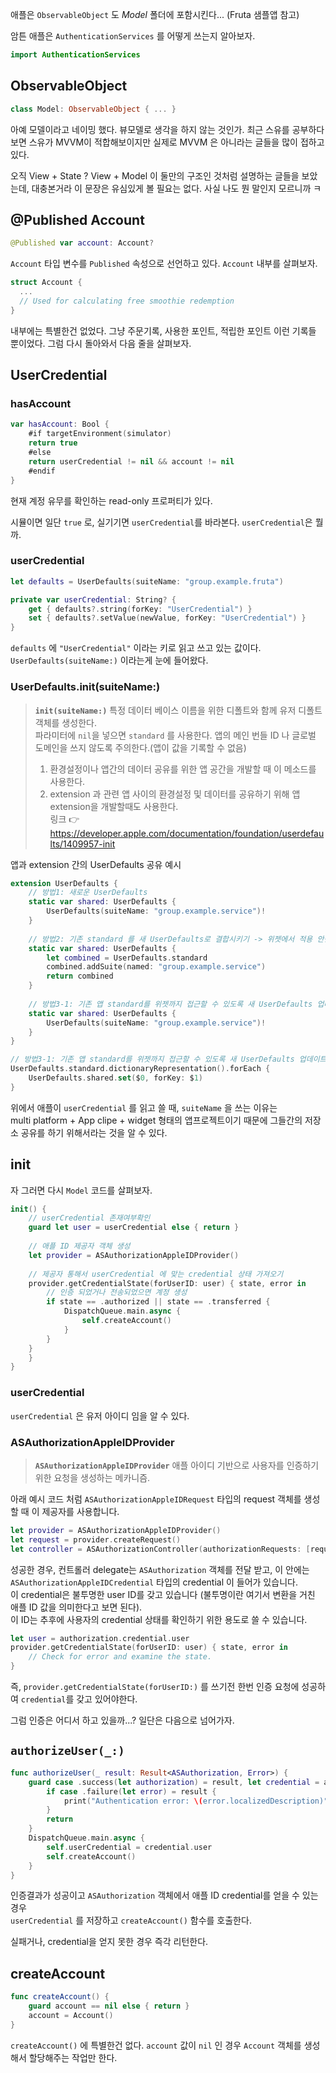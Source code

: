 애플은 `ObservableObject` 도 *Model* 폴더에 포함시킨다... (Fruta 샘플앱 참고)

암튼 애플은 `AuthenticationServices` 를 어떻게 쓰는지 알아보자.

```swift
import AuthenticationServices
```

## ObservableObject

```swift
class Model: ObservableObject { ... }
```
아예 모델이라고 네이밍 했다. 뷰모델로 생각을 하지 않는 것인가. 최근 스유를 공부하다보면 스유가 MVVM이 적합해보이지만 실제로 MVVM 은 아니라는 글들을 많이 접하고 있다.

오직 View + State ? View + Model 이 둘만의 구조인 것처럼 설명하는 글들을 보았는데, 대충본거라 이 문장은 유심있게 볼 필요는 없다. 사실 나도 뭔 말인지 모르니까 ㅋ

## @Published Account

```swift
@Published var account: Account?
```

`Account` 타입 변수를 `Published` 속성으로 선언하고 있다. `Account` 내부를 살펴보자.

```swift
struct Account {
  ...
  // Used for calculating free smoothie redemption
}
```
내부에는 특별한건 없었다. 그냥 주문기록, 사용한 포인트, 적립한 포인트 이런 기록들 뿐이었다. 그럼 다시 돌아와서 다음 줄을 살펴보자.

## UserCredential

### hasAccount

```swift
var hasAccount: Bool {
    #if targetEnvironment(simulator)
    return true
    #else
    return userCredential != nil && account != nil
    #endif
}
```
현재 계정 유무를 확인하는 read-only 프로퍼티가 있다.

시뮬이면 일단 `true` 로, 실기기면 `userCredential`를 바라본다. `userCredential`은 뭘까.

### userCredential

```swift
let defaults = UserDefaults(suiteName: "group.example.fruta")

private var userCredential: String? {
    get { defaults?.string(forKey: "UserCredential") }
    set { defaults?.setValue(newValue, forKey: "UserCredential") }
}
```

`defaults` 에 `"UserCredential"` 이라는 키로 읽고 쓰고 있는 값이다. `UserDefaults(suiteName:)` 이라는게 눈에 들어왔다.

### UserDefaults.init(suiteName:)

> **`init(suiteName:)`**
> 특정 데이터 베이스 이름을 위한 디폴트와 함께 유저 디폴트 객체를 생성한다.</br>
> 파라미터에 `nil`을 넣으면 `standard` 를 사용한다. 앱의 메인 번들 ID 나 글로벌 도메인을 쓰지 않도록 주의한다.(앱이 값을 기록할 수 없음) </br>
> 1) 환경설정이나 앱간의 데이터 공유를 위한 앱 공간을 개발할 때 이 메소드를 사용한다. </br>
> 2) extension 과 관련 앱 사이의 환경설정 및 데이터를 공유하기 위해 앱 extension을 개발할때도 사용한다. </br>
> 링크  👉 https://developer.apple.com/documentation/foundation/userdefaults/1409957-init

앱과 extension 간의 UserDefaults 공유 예시

```swift
extension UserDefaults {
    // 방법1: 새로운 UserDefaults
    static var shared: UserDefaults {
        UserDefaults(suiteName: "group.example.service")!
    }
    
    // 방법2: 기존 standard 를 새 UserDefaults로 결합시키기 -> 위젯에서 적용 안됨. standard는 앱과 위젯이 서로 다른 저장소이기 때문.
    static var shared: UserDefaults {
        let combined = UserDefaults.standard
        combined.addSuite(named: "group.example.service")
        return combined
    }
    
    // 방법3-1: 기존 앱 standard를 위젯까지 접근할 수 있도록 새 UserDefaults 업데이트 하기.
    static var shared: UserDefaults {
        UserDefaults(suiteName: "group.example.service")!
    }
}

// 방법3-1: 기존 앱 standard를 위젯까지 접근할 수 있도록 새 UserDefaults 업데이트 하기.
UserDefaults.standard.dictionaryRepresentation().forEach {
    UserDefaults.shared.set($0, forKey: $1)
}
```

위에서 애플이 `userCredential` 를 읽고 쓸 때, `suiteName` 을 쓰는 이유는 </br>
multi platform + App clipe + widget 형태의 앱프로젝트이기 때문에 그들간의 저장소 공유를 하기 위해서라는 것을 알 수 있다.

## init

자 그러면 다시 `Model` 코드를 살펴보자.

```swift
init() {
    // userCredential 존재여부확인
    guard let user = userCredential else { return }
    
    // 애플 ID 제공자 객체 생성
    let provider = ASAuthorizationAppleIDProvider()
    
    // 제공자 통해서 userCredential 에 맞는 credential 상태 가져오기
    provider.getCredentialState(forUserID: user) { state, error in
        // 인증 되었거나 전송되었으면 계정 생성
        if state == .authorized || state == .transferred {
            DispatchQueue.main.async {
                self.createAccount()
            }
        }
    }
    }
}
```

### userCredential

`userCredential` 은 유저 아이디 임을 알 수 있다.

### ASAuthorizationAppleIDProvider

> **`ASAuthorizationAppleIDProvider`**
> 애플 아이디 기반으로 사용자를 인증하기 위한 요청을 생성하는 메카니즘.

아래 예시 코드 처럼 `ASAuthorizationAppleIDRequest` 타입의 request 객체를 생성할 때 이 제공자를 사용합니다.

```swift
let provider = ASAuthorizationAppleIDProvider()
let request = provider.createRequest()
let controller = ASAuthorizationController(authorizationRequests: [request])
```

성공한 경우, 컨트롤러 delegate는 `ASAuthorization` 객체를 전달 받고, 이 안에는 `ASAuthorizationAppleIDCredential` 타입의 credential 이 들어가 있습니다.</br>
이 credential은 불투명한 user ID를 갖고 있습니다 (불투명이란 여기서 변환을 거친 애플 ID 값을 의미한다고 보면 된다).</br>
이 ID는 추후에 사용자의 credential 상태를 확인하기 위한 용도로 쓸 수 있습니다.</br>

```swift
let user = authorization.credential.user
provider.getCredentialState(forUserID: user) { state, error in
    // Check for error and examine the state.
}
```

즉, `provider.getCredentialState(forUserID:)` 를 쓰기전 한번 인증 요청에 성공하여 `credential`를 갖고 있어야한다.

그럼 인증은 어디서 하고 있을까...? 일단은 다음으로 넘어가자.

## `authorizeUser(_:)`

```swift
func authorizeUser(_ result: Result<ASAuthorization, Error>) {
    guard case .success(let authorization) = result, let credential = authorization.credential as? ASAuthorizationAppleIDCredential else {
        if case .failure(let error) = result {
            print("Authentication error: \(error.localizedDescription)")
        }
        return
    }
    DispatchQueue.main.async {
        self.userCredential = credential.user
        self.createAccount()
    }
}
```

인증결과가 성공이고 `ASAuthorization` 객체에서 애플 ID credential를 얻을 수 있는 경우</br>
`userCredential` 를 저장하고 `createAccount()` 함수를 호출한다.</br>

실패거나, credential을 얻지 못한 경우 즉각 리턴한다.
    
## createAccount

```swift
func createAccount() {
    guard account == nil else { return }
    account = Account()
}
```

`createAccount()` 에 특별한건 없다. `account` 값이 `nil` 인 경우 `Account` 객체를 생성해서 할당해주는 작업만 한다.
